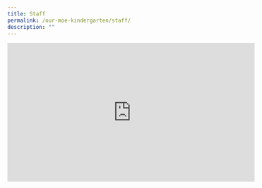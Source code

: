 ```yaml
---
title: Staff
permalink: /our-moe-kindergarten/staff/
description: ""
---
```


<iframe width="560" height="315" src="https://www.youtube.com/embed/mwX8fGY-feY" title="2023 MK@PG Teachers" frameborder="0" allow="accelerometer; autoplay; clipboard-write; encrypted-media; gyroscope; picture-in-picture; web-share" allowfullscreen></iframe>